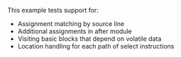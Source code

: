 This example tests support for:

* Assignment matching by source line
* Additional assignments in after module
* Visiting basic blocks that depend on volatile data
* Location handling for each path of select instructions
